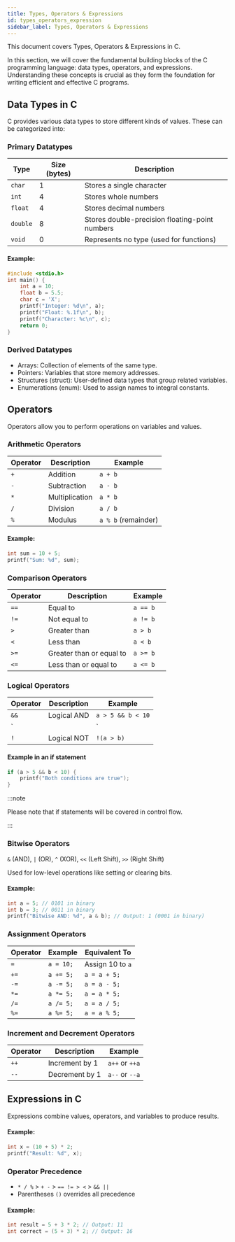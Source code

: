 ```yaml
---
title: Types, Operators & Expressions
id: types_operators_expression
sidebar_label: Types, Operators & Expressions
---
```


This document covers Types, Operators & Expressions in C.

In this section, we will cover the fundamental building blocks of the C programming language: data types, operators, and expressions. Understanding these concepts is crucial as they form the foundation for writing efficient and effective C programs.

## Data Types in C
C provides various data types to store different kinds of values. These can be categorized into:

### Primary Datatypes

| Type  | Size (bytes) | Description |
|-------|-------------|-------------|
| `char`  | 1  | Stores a single character |
| `int`  | 4  | Stores whole numbers |
| `float`  | 4  | Stores decimal numbers |
| `double`  | 8  | Stores double-precision floating-point numbers |
| `void`  | 0  | Represents no type (used for functions) |

#### Example:
```c
#include <stdio.h>
int main() {
    int a = 10;
    float b = 5.5;
    char c = 'X';
    printf("Integer: %d\n", a);
    printf("Float: %.1f\n", b);
    printf("Character: %c\n", c);
    return 0;
}
```

### Derived Datatypes
- Arrays: Collection of elements of the same type.
- Pointers: Variables that store memory addresses.
- Structures (struct): User-defined data types that group related variables.
- Enumerations (enum): Used to assign names to integral constants.

## Operators
Operators allow you to perform operations on variables and values.

### Arithmetic Operators

| Operator | Description | Example |
|----------|-------------|---------|
| `+` | Addition | `a + b` |
| `-` | Subtraction | `a - b` |
| `*` | Multiplication | `a * b` |
| `/` | Division | `a / b` |
| `%` | Modulus | `a % b` (remainder) |

#### Example:
```c
int sum = 10 + 5;
printf("Sum: %d", sum);
```

### Comparison Operators
| Operator | Description | Example |
|----------|-------------|---------|
| `==` | Equal to | `a == b` |
| `!=` | Not equal to | `a != b` |
| `>` | Greater than | `a > b` |
| `<` | Less than | `a < b` |
| `>=` | Greater than or equal to | `a >= b` |
| `<=` | Less than or equal to | `a <= b` |

### Logical Operators
| Operator | Description | Example |
|----------|-------------|---------|
| `&&` | Logical AND | `a > 5 && b < 10` |
| `||` | Logical OR | `a > 5 || b < 10` |
| `!` | Logical NOT | `!(a > b)` |

#### Example in an if statement
```c
if (a > 5 && b < 10) {
    printf("Both conditions are true");
}
```
:::note

Please note that if statements will be covered in control flow.

:::

### Bitwise Operators
`&` (AND), `|` (OR), `^` (XOR), `<<` (Left Shift), `>>` (Right Shift)

Used for low-level operations like setting or clearing bits.

#### Example: 
```c
int a = 5; // 0101 in binary
int b = 3; // 0011 in binary
printf("Bitwise AND: %d", a & b); // Output: 1 (0001 in binary)
```

### Assignment Operators
| Operator | Example | Equivalent To |
|----------|---------|---------------|
| `=` | `a = 10;` | Assign 10 to `a` |
| `+=` | `a += 5;` | `a = a + 5;` |
| `-=` | `a -= 5;` | `a = a - 5;` |
| `*=` | `a *= 5;` | `a = a * 5;` |
| `/=` | `a /= 5;` | `a = a / 5;` |
| `%=` | `a %= 5;` | `a = a % 5;` |

### Increment and Decrement Operators
| Operator | Description | Example |
|----------|-------------|---------|
| `++` | Increment by 1 | `a++` or `++a` |
| `--` | Decrement by 1 | `a--` or `--a` |

## Expressions in C
Expressions combine values, operators, and variables to produce results.

#### Example:
```c
int x = (10 + 5) * 2;
printf("Result: %d", x);
```

### Operator Precedence
- `* / %` > `+ -` > `== != > <` > `&& ||`
- Parentheses `()` overrides all precedence

#### Example: 
```c
int result = 5 + 3 * 2; // Output: 11
int correct = (5 + 3) * 2; // Output: 16
```